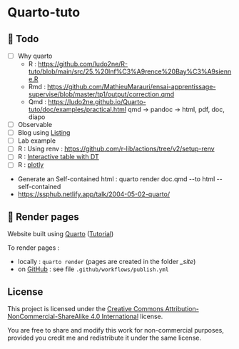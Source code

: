 # Quarto-tuto

## :construction: Todo

- [ ] Why quarto
	- R : https://github.com/ludo2ne/R-tuto/blob/main/src/25.%20Inf%C3%A9rence%20Bay%C3%A9sienne.R
	- Rmd : https://github.com/MathieuMarauri/ensai-apprentissage-supervise/blob/master/tp1/output/correction.qmd
	- Qmd : https://ludo2ne.github.io/Quarto-tuto/doc/examples/practical.html qmd -> pandoc -> html, pdf, doc, diapo
- [ ] Observable
- [ ] Blog using [Listing](https://quarto.org/docs/websites/website-listings.html)
- [ ] Lab example
- [ ] R : Using renv : https://github.com/r-lib/actions/tree/v2/setup-renv
- [ ] R : [Interactive table with DT](https://www.productive-r-workflow.com/quarto-tricks#internal-link)
- [ ] R : [plotly](https://www.productive-r-workflow.com/quarto-tricks#plotly)
- Generate an Self-contained html : quarto render doc.qmd --to html --self-contained
- https://ssphub.netlify.app/talk/2004-05-02-quarto/

## :rocket: Render pages

Website built using [Quarto](https://quarto.org/) ([Tutorial](https://ludo2ne.github.io/Quarto-tuto/))

To render pages :

- locally : `quarto render` (pages are created in the folder *_site*)
- on [GitHub](https://ludo2ne.github.io/ENSAI-2A-complements-info/) : see file `.github/workflows/publish.yml`

## License

This project is licensed under the [Creative Commons Attribution-NonCommercial-ShareAlike 4.0 International](https://creativecommons.org/licenses/by-nc-sa/4.0/) license.

You are free to share and modify this work for non-commercial purposes, provided you credit me and redistribute it under the same license.

